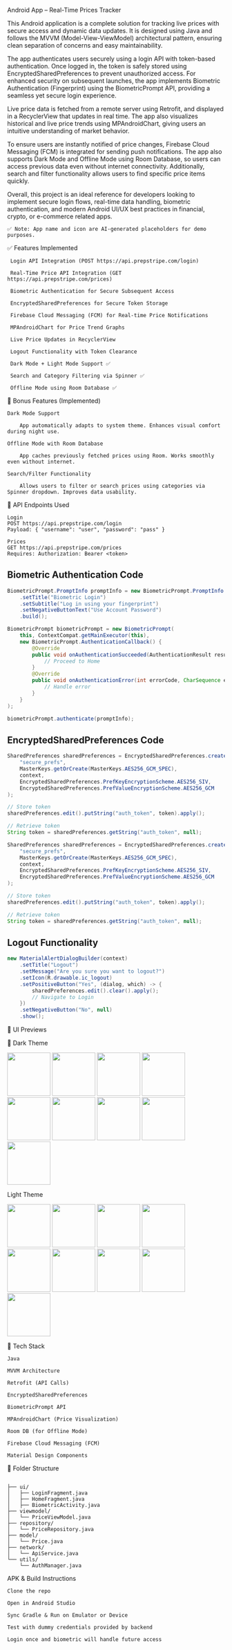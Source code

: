  Android App – Real-Time Prices Tracker

This Android application is a complete solution for tracking live prices with secure access and dynamic data updates. It is designed using Java and follows the MVVM (Model-View-ViewModel) architectural pattern, ensuring clean separation of concerns and easy maintainability.

The app authenticates users securely using a login API with token-based authentication. Once logged in, the token is safely stored using EncryptedSharedPreferences to prevent unauthorized access. For enhanced security on subsequent launches, the app implements Biometric Authentication (Fingerprint) using the BiometricPrompt API, providing a seamless yet secure login experience.

Live price data is fetched from a remote server using Retrofit, and displayed in a RecyclerView that updates in real time. The app also visualizes historical and live price trends using MPAndroidChart, giving users an intuitive understanding of market behavior.

To ensure users are instantly notified of price changes, Firebase Cloud Messaging (FCM) is integrated for sending push notifications. The app also supports Dark Mode and Offline Mode using Room Database, so users can access previous data even without internet connectivity. Additionally, search and filter functionality allows users to find specific price items quickly.

Overall, this project is an ideal reference for developers looking to implement secure login flows, real-time data handling, biometric authentication, and modern Android UI/UX best practices in financial, crypto, or e-commerce related apps.

    ✅ Note: App name and icon are AI-generated placeholders for demo purposes.

✅ Features Implemented

     Login API Integration (POST https://api.prepstripe.com/login)

     Real-Time Price API Integration (GET https://api.prepstripe.com/prices)

     Biometric Authentication for Secure Subsequent Access

     EncryptedSharedPreferences for Secure Token Storage

     Firebase Cloud Messaging (FCM) for Real-time Price Notifications

     MPAndroidChart for Price Trend Graphs

     Live Price Updates in RecyclerView

     Logout Functionality with Token Clearance

     Dark Mode + Light Mode Support ✅

     Search and Category Filtering via Spinner ✅

     Offline Mode using Room Database ✅

🌟 Bonus Features (Implemented)

    Dark Mode Support

        App automatically adapts to system theme. Enhances visual comfort during night use.

    Offline Mode with Room Database

        App caches previously fetched prices using Room. Works smoothly even without internet.

    Search/Filter Functionality

        Allows users to filter or search prices using categories via Spinner dropdown. Improves data usability.

🔗 API Endpoints Used

    Login
    POST https://api.prepstripe.com/login
    Payload: { "username": "user", "password": "pass" }

    Prices
    GET https://api.prepstripe.com/prices
    Requires: Authorization: Bearer <token>
    

##  Biometric Authentication Code

```java
BiometricPrompt.PromptInfo promptInfo = new BiometricPrompt.PromptInfo.Builder()
    .setTitle("Biometric Login")
    .setSubtitle("Log in using your fingerprint")
    .setNegativeButtonText("Use Account Password")
    .build();

BiometricPrompt biometricPrompt = new BiometricPrompt(
    this, ContextCompat.getMainExecutor(this),
    new BiometricPrompt.AuthenticationCallback() {
        @Override
        public void onAuthenticationSucceeded(AuthenticationResult result) {
            // Proceed to Home
        }
        @Override
        public void onAuthenticationError(int errorCode, CharSequence errString) {
            // Handle error
        }
    }
);

biometricPrompt.authenticate(promptInfo);
```

## EncryptedSharedPreferences Code

```java
SharedPreferences sharedPreferences = EncryptedSharedPreferences.create(
    "secure_prefs",
    MasterKeys.getOrCreate(MasterKeys.AES256_GCM_SPEC),
    context,
    EncryptedSharedPreferences.PrefKeyEncryptionScheme.AES256_SIV,
    EncryptedSharedPreferences.PrefValueEncryptionScheme.AES256_GCM
);

// Store token
sharedPreferences.edit().putString("auth_token", token).apply();

// Retrieve token
String token = sharedPreferences.getString("auth_token", null);

SharedPreferences sharedPreferences = EncryptedSharedPreferences.create(
    "secure_prefs",
    MasterKeys.getOrCreate(MasterKeys.AES256_GCM_SPEC),
    context,
    EncryptedSharedPreferences.PrefKeyEncryptionScheme.AES256_SIV,
    EncryptedSharedPreferences.PrefValueEncryptionScheme.AES256_GCM
);

// Store token
sharedPreferences.edit().putString("auth_token", token).apply();

// Retrieve token
String token = sharedPreferences.getString("auth_token", null);
```

## Logout Functionality

```java
new MaterialAlertDialogBuilder(context)
    .setTitle("Logout")
    .setMessage("Are you sure you want to logout?")
    .setIcon(R.drawable.ic_logout)
    .setPositiveButton("Yes", (dialog, which) -> {
        sharedPreferences.edit().clear().apply();
        // Navigate to Login
    })
    .setNegativeButton("No", null)
    .show();
```

🎨 UI Previews

🌙 Dark Theme

<img src="https://github.com/user-attachments/assets/c4d468d6-88fa-4974-96cd-fe78c0e106aa" width="100"/> <img src="https://github.com/user-attachments/assets/bdc2e206-4b5a-4b9c-93de-ae0e995df2d5" width="100"/> 
<img src="https://github.com/user-attachments/assets/ce464a42-ca65-4643-a293-b2f8c4c7ec33" width="100"/>
<img src="https://github.com/user-attachments/assets/9d96966c-6280-436e-a5f1-73d5214ff779" width="100"/> <img src="https://github.com/user-attachments/assets/7ce46f71-d3ac-4e2c-bed0-a54eaec96716" width="100"/> <img src="https://github.com/user-attachments/assets/f1fc478a-7ce4-4088-9b7c-1811f99c6d90" width="100"/> <img src="https://github.com/user-attachments/assets/cdbb45e1-4886-419d-99b2-229583af8138" width="100"/> <img src="https://github.com/user-attachments/assets/2099bc8a-397a-46fb-9a96-a6442a2c1a09" width="100"/>  <img src="https://github.com/user-attachments/assets/51f3f532-cb0f-453a-920f-d55c5ba589d2" width="100"/> 


Light Theme

<img src="https://github.com/user-attachments/assets/e37e07bb-56cc-4336-b58f-a007b38c8534" width="100"/> <img src="https://github.com/user-attachments/assets/ad3771bc-d53d-48a1-8173-59ce5b560752" width="100"/> <img src="https://github.com/user-attachments/assets/07bb135f-6319-4413-b75a-d1cfebddbe4d" width="100"/> <img src="https://github.com/user-attachments/assets/922862f2-a5d2-4884-8835-b5db459bc712" width="100"/> <img src="https://github.com/user-attachments/assets/26a949d5-44b4-4075-b4ad-dba49faf9795" width="100"/> <img src="https://github.com/user-attachments/assets/621526f1-dbbc-40c1-abcc-06b5e96703a7" width="100"/> 
<img src="https://github.com/user-attachments/assets/a24aea5f-7682-47ff-a906-3167f69dd4af" width="100"/>
<img src="https://github.com/user-attachments/assets/fbfd9195-bf3f-4002-9a04-3bdbf0f72ca6" width="100"/> <img src="https://github.com/user-attachments/assets/68f1b87c-f1d2-43ba-8147-c0a86f53610c" width="100"/> 


🧰 Tech Stack

    Java

    MVVM Architecture

    Retrofit (API Calls)

    EncryptedSharedPreferences

    BiometricPrompt API

    MPAndroidChart (Price Visualization)

    Room DB (for Offline Mode)

    Firebase Cloud Messaging (FCM)

    Material Design Components

📂 Folder Structure
```

├── ui/
│   ├── LoginFragment.java
│   ├── HomeFragment.java
│   ├── BiometricActivity.java
├── viewmodel/
│   └── PriceViewModel.java
├── repository/
│   └── PriceRepository.java
├── model/
│   └── Price.java
├── network/
│   └── ApiService.java
└── utils/
    └── AuthManager.java
```

 APK & Build Instructions

    Clone the repo

    Open in Android Studio

    Sync Gradle & Run on Emulator or Device

    Test with dummy credentials provided by backend

    Login once and biometric will handle future access

